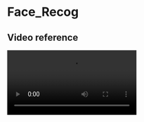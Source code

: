 # Face_Recog

## Video reference

![Video Reference](https://user-images.githubusercontent.com/81114860/146165388-9e6b19a1-dda8-44f7-a409-8e40d42faddf.mp4)
